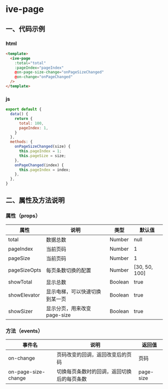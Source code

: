 # ive-page
## 一、代码示例
### html
```html
<template>
  <ive-page
    :total="total"
    :pageIndex="pageIndex"
    @on-page-size-change="onPageSizeChanged"
    @on-change="onPageChanged"
  />
</template>
```
### js
```js
export default {
  data() {
    return {
      total: 100,
      pageIndex: 1,
    }
  },
  methods: {
    onPageSizeChanged(size) {
      this.pageIndex = 1;
      this.pageSize = size;
    },
    onPageChanged(index) {
      this.pageIndex = index;
    },
  },
}
```
## 二、属性及方法说明
### 属性（props）
| 属性 | 说明 | 类型 | 默认值 |
| ------ | ------ | ------ | ------ |
| total | 数据总数 | Number | null |
| pageIndex | 当前页码 | Number | 1 |
| pageSize | 当前页码 | Number | 1 |
| pageSizeOpts | 每页条数切换的配置 | Number | [30, 50, 100] |
| showTotal | 显示总数 | Boolean | true |
| showElevator | 显示电梯，可以快速切换到某一页 | Boolean | true |
| showSizer | 显示分页，用来改变page-size | Boolean | true |
### 方法（events）
| 事件名 | 说明 | 返回值 |
| ------ | ------ | ------ |
| on-change | 页码改变的回调，返回改变后的页码 | 页码 |
| on-page-size-change | 切换每页条数时的回调，返回切换后的每页条数 | page-size |